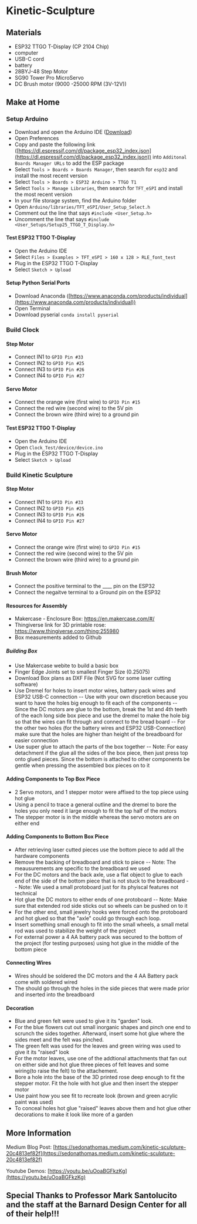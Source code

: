 # Kinetic-Sculpture

## Materials

 - ESP32 TTGO T-Display (CP 2104 Chip)
 - computer
 - USB-C cord
 - battery
 - 28BYJ-48 Step Motor
 - SG90 Tower Pro MicroServo
 - DC Brush motor (9000 -25000 RPM (3V-12V))

## Make at Home

### Setup Arduino

- Download and open the Arduino IDE ([Download](https://www.arduino.cc/en/software))
- Open Preferences 
- Copy and paste the following link ([https://dl.espressif.com/dl/package_esp32_index.json](https://dl.espressif.com/dl/package_esp32_index.json)) into `Additonal Boards Manager URLs` to add the ESP package
- Select `Tools > Boards > Boards Manager`, then search for `esp32` and install the most recent version
- Select `Tools > Boards > ESP32 Arduino > TTGO T1`
- Select `Tools > Manage Libraries`, then search for `TFT_eSPI` and install the most recent version
- In your file storage system, find the Arduino folder
- Open `Arduino/libraries/TFT_eSPI/User_Setup_Select.h`
- Comment out the line that says `#include <User_Setup.h>`
- Uncomment the line that says `#include <User_Setups/Setup25_TTGO_T_Display.h>`

#### Test ESP32 TTGO T-Display

- Open the Arduino IDE
- Select `Files > Examples > TFT_eSPI > 160 x 128 > RLE_font_test`
- Plug in the ESP32 TTGO T-Display
- Select `Sketch > Upload`

#### Setup Python Serial Ports

- Download Anaconda ([https://www.anaconda.com/products/individual](https://www.anaconda.com/products/individual))
- Open Terminal
- Download pyserial `conda install pyserial`

### Build Clock

#### Step Motor

- Connect IN1 to `GPIO Pin #33`
- Connect IN2 to `GPIO Pin #25`
- Connect IN3 to `GPIO Pin #26`
- Connect IN4 to `GPIO Pin #27`

#### Servo Motor

- Connect the orange wire (first wire) to `GPIO Pin #15`
- Connect the red wire (second wire) to the 5V pin
- Connect the brown wire (third wire) to a ground pin

#### Test ESP32 TTGO T-Display

- Open the Arduino IDE
- Open `Clock_Test/device/device.ino`
- Plug in the ESP32 TTGO T-Display
- Select `Sketch > Upload`

### Build Kinetic Sculpture

#### Step Motor

- Connect IN1 to `GPIO Pin #33`
- Connect IN2 to `GPIO Pin #25`
- Connect IN3 to `GPIO Pin #26`
- Connect IN4 to `GPIO Pin #27`

#### Servo Motor

- Connect the orange wire (first wire) to `GPIO Pin #15`
- Connect the red wire (second wire) to the 5V pin
- Connect the brown wire (third wire) to a ground pin

#### Brush Motor

- Connect the positive terminal to the ____ pin on the ESP32
- Connect the negaitve terminal to a Ground pin on the ESP32

#### Resources for Assembly  
- Makercase - Enclosure Box: https://en.makercase.com/#/ 
- Thingiverse link for 3D printable rose: https://www.thingiverse.com/thing:255980
- Box measurements added to Github

##### Building Box
- Use Makercase webite to build a basic box
- Finger Edge Joints set to smallest Finger Size (0.25075)
- Download Box plans as DXF File (Not SVG for some laser cutting software)
- Use Dremel for holes to insert motor wires, battery pack wires and ESP32 USB-C connection 
-- Use with your own discretion because you want to have the holes big enough to fit each of the components
-- Since the DC motors are glue to the bottom, break the 1st and 4th teeth of the each long side box piece and use the dremel to make the hole big so that the wires can fit through and connect to the bread board
-- For the other two holes (for the battery wires and ESP32 USB-Connection) make sure that the holes are higher than height of the breadboard for easier connection
- Use super glue to attach the parts of the box together
-- Note: For easy detachment if the glue all the sides of the box piece, then just press top onto glued pieces. Since the bottom is attached to other components be gentle when pressing the assembled box pieces on to it

#### Adding Components to Top Box Piece
- 2 Servo motors, and 1 stepper motor were affixed to the top piece using hot glue
- Using a pencil to trace a general outline and the dremel to bore the holes you only need it large enough to fit the top half of the motors
- The stepper motor is in the middle whereas the servo motors are on either end 

####  Adding Components to Bottom Box Piece
- After retrieving laser cutted pieces use the bottom piece to add all the hardware components
- Remove the backing of breadboard and stick to piece
-- Note: The meausurements are specific to the breadboard we used
- For the DC motors and the back axle, use a flat object to glue to each end of the side of the bottom piece that is not stuck to the breadboard
-- Note: We used a small protoboard just for its phyiscal features not technical
- Hot glue the DC motors to either ends of one protoboard
-- Note: Make sure that extended rod side sticks out so wheels can be pushed on to it
- For the other end, small jewelry hooks were forced onto the protoboard and hot glued so that the "axle" could go through each loop. 
- Insert something small enough to fit into the small wheels, a small metal rod was used to stabilize the weight of the project
- For external power a 4 AA battery pack was secured to the bottom of the project (for testing purposes) using hot glue in the middle of the bottom piece 

#### Connecting Wires
- Wires should be soldered the DC motors and the 4 AA Battery pack come with soldered wired
- The should go through the holes in the side pieces that were made prior and inserted into the breadboard

#### Decoration
- Blue and green felt were used to give it its "garden" look. 
- For the blue flowers cut out small inorganic shapes and pinch one end to scrunch the sides together. Afterward, insert some hot glue where the sides meet and the felt was pinched.
- The green felt was used for the leaves and green wiring was used to give it its "raised" look
- For the motor leaves, use one of the addtional attachments that fan out on either side and hot glue three pieces of felt leaves and some wiring(to raise the felt) to the attachement.
- Bore a hole into the base of the 3D printed rose deep enough to fit the stepper motor. Fit the hole with hot glue and then insert the stepper motor
- Use paint how you see fit to recreate look (brown and green acrylic paint was used)
- To conceal holes hot glue "raised" leaves above them and hot glue other decorations to make it look like more of a garden


## More Information

Medium Blog Post: [https://sedonathomas.medium.com/kinetic-sculpture-20c4813ef82f](https://sedonathomas.medium.com/kinetic-sculpture-20c4813ef82f)

Youtube Demos: [https://youtu.be/uOoaBGFkzKg](https://youtu.be/uOoaBGFkzKg)

##
## Special Thanks to Professor Mark Santolucito and the staff at the Barnard Design Center for all of their help!!!
